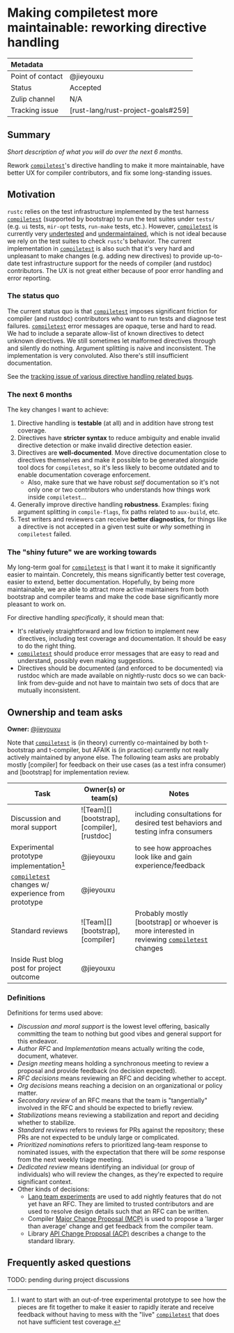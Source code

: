 # Making compiletest more maintainable: reworking directive handling

| Metadata           |                                    |
| :--                | :--                                |
| Point of contact   | @jieyouxu                          |
| Status             | Accepted                           |
| Zulip channel      | N/A                                |
| Tracking issue     | [rust-lang/rust-project-goals#259] |

## Summary

*Short description of what you will do over the next 6 months.*

Rework [`compiletest`]'s directive handling to make it more maintainable, have better UX for
compiler contributors, and fix some long-standing issues.

## Motivation

`rustc` relies on the test infrastructure implemented by the test harness [`compiletest`] (supported
by bootstrap) to run the test suites under `tests/` (e.g. `ui` tests, `mir-opt` tests, `run-make`
tests, etc.). However, [`compiletest`] is currently very [undertested] and [undermaintained], which
is not ideal because we rely on the test suites to check `rustc`'s behavior. The current
implementation in [`compiletest`] is also such that it's very hard and unpleasant to make changes
(e.g. adding new directives) to provide up-to-date test infrastructure support for the needs of
compiler (and rustdoc) contributors. The UX is not great either because of poor error handling and
error reporting.

[undertested]: https://github.com/rust-lang/rust/issues/47606
[undermaintained]: https://github.com/orgs/rust-lang/projects/53

### The status quo

The current status quo is that [`compiletest`] imposes significant friction for compiler (and
rustdoc) contributors who want to run tests and diagnose test failures. [`compiletest`] error
messages are opaque, terse and hard to read. We had to include a separate allow-list of known
directives to detect unknown directives. We still sometimes let malformed directives through and
silently do nothing. Argument splitting is naive and inconsistent. The implementation is very
convoluted. Also there's still insufficient documentation.

See the [tracking issue of various directive handling related bugs][directive-bugs-tracking-issue].

[directive-bugs-tracking-issue]: https://github.com/rust-lang/rust/issues/131425

### The next 6 months

The key changes I want to achieve:

1. Directive handling is **testable** (at all) and in addition have strong test coverage.
2. Directives have **stricter syntax** to reduce ambiguity and enable invalid directive detection or
   make invalid directive detection easier.
3. Directives are **well-documented**. Move directive documentation close to directives themselves
   and make it possible to be generated alongside tool docs for `compiletest`, so it's less likely
   to become outdated and to enable documentation coverage enforcement.
    - Also, make sure that we have robust *self* documentation so it's not only one or two
      contributors who understands how things work inside `compiletest`...
4. Generally improve directive handling **robustness**. Examples: fixing argument splitting in
   `compile-flags`, fix paths related to `aux-build`, etc.
5. Test writers and reviewers can receive **better diagnostics**, for things like a directive is not
   accepted in a given test suite or *why* something in `compiletest` failed.

### The "shiny future" we are working towards

My long-term goal for [`compiletest`] is that I want it to make it significantly easier to
maintain. Concretely, this means significantly better test coverage, easier to extend, better
documentation. Hopefully, by being more maintainable, we are able to attract more active maintainers
from both bootstrap and compiler teams and make the code base significantly more pleasant to work
on.

For directive handling *specifically*, it should mean that:

- It's relatively straightforward and low friction to implement new directives, including test
  coverage and documentation. It should be easy to do the right thing.
- [`compiletest`] should produce error messages that are easy to read and understand, possibly even
  making suggestions.
- Directives should be documented (and enforced to be documented) via rustdoc which are made
  available on nightly-rustc docs so we can back-link from dev-guide and not have to maintain two
  sets of docs that are mutually inconsistent.

## Ownership and team asks

**Owner:** [@jieyouxu]

<!--
*This section defines the specific work items that are planned and who is expected to do them. It
should also include what will be needed from Rust teams. The table below shows some common sets of
asks and work, but feel free to adjust it as needed. Every row in the table should either correspond
to something done by a contributor or something asked of a team. For items done by a contributor,
list the contributor, or ![Help wanted][] if you don't yet know who will do it. For things asked of
teams, list ![Team][] and the name of the team. The things typically asked of teams are defined in
the [Definitions](#definitions) section below.*
-->

Note that [`compiletest`] is (in theory) currently co-maintained by both t-bootstrap and t-compiler,
but AFAIK is (in practice) currently not really actively maintained by anyone else. The following
team asks are probably mostly [compiler] for feedback on their use cases (as a test infra consumer)
and [bootstrap] for implementation review.

| Task                                                 | Owner(s) or team(s)                          | Notes                                                                                          |
|------------------------------------------------------|----------------------------------------------|------------------------------------------------------------------------------------------------|
| Discussion and moral support                         | ![Team][] [bootstrap], [compiler], [rustdoc] | including consultations for desired test behaviors and testing infra consumers                 |
| Experimental prototype implementation[^1]            | @jieyouxu                                    | to see how approaches look like and gain experience/feedback                                   |
| [`compiletest`] changes w/ experience from prototype | @jieyouxu                                    |                                                                                                |
| Standard reviews                                     | ![Team][] [bootstrap], [compiler]            | Probably mostly [bootstrap] or whoever is more interested in reviewing [`compiletest`] changes |
| Inside Rust blog post for project outcome            | @jieyouxu                                    |                                                                                                |

[^1]: I want to start with an out-of-tree experimental prototype to see how the pieces are fit
    together to make it easier to rapidly iterate and receive feedback without having to mess with
    the "live" [`compiletest`] that does not have sufficient test coverage.

### Definitions

Definitions for terms used above:

* *Discussion and moral support* is the lowest level offering, basically committing the team to nothing but good vibes and general support for this endeavor.
* *Author RFC* and *Implementation* means actually writing the code, document, whatever.
* *Design meeting* means holding a synchronous meeting to review a proposal and provide feedback (no decision expected).
* *RFC decisions* means reviewing an RFC and deciding whether to accept.
* *Org decisions* means reaching a decision on an organizational or policy matter.
* *Secondary review* of an RFC means that the team is "tangentially" involved in the RFC and should be expected to briefly review.
* *Stabilizations* means reviewing a stabilization and report and deciding whether to stabilize.
* *Standard reviews* refers to reviews for PRs against the repository; these PRs are not expected to be unduly large or complicated.
* *Prioritized nominations* refers to prioritized lang-team response to nominated issues, with the expectation that there will be *some* response from the next weekly triage meeting.
* *Dedicated review* means identifying an individual (or group of individuals) who will review the changes, as they're expected to require significant context.
* Other kinds of decisions:
    * [Lang team experiments](https://lang-team.rust-lang.org/how_to/experiment.html) are used to add nightly features that do not yet have an RFC. They are limited to trusted contributors and are used to resolve design details such that an RFC can be written.
    * Compiler [Major Change Proposal (MCP)](https://forge.rust-lang.org/compiler/mcp.html) is used to propose a 'larger than average' change and get feedback from the compiler team.
    * Library [API Change Proposal (ACP)](https://std-dev-guide.rust-lang.org/development/feature-lifecycle.html) describes a change to the standard library.

## Frequently asked questions

TODO: pending during project discussions

<!--
### What do I do with this space?

*This is a good place to elaborate on your reasoning above -- for example, why did you put the
design axioms in the order that you did? It's also a good place to put the answers to any questions
that come up during discussion. The expectation is that this FAQ section will grow as the goal is
discussed and eventually should contain a complete summary of the points raised along the way.*
-->

[@jieyouxu]: https://github.com/jieyouxu
[`compiletest`]: https://github.com/rust-lang/rust/tree/master/src/tools/compiletest